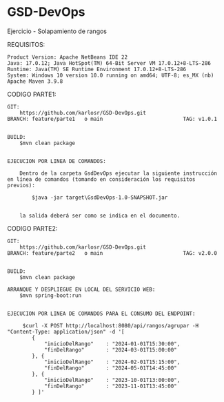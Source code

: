 # GSD-DevOps
Ejercicio - Solapamiento de rangos





REQUISITOS:

    Product Version: Apache NetBeans IDE 22
    Java: 17.0.12; Java HotSpot(TM) 64-Bit Server VM 17.0.12+8-LTS-286
    Runtime: Java(TM) SE Runtime Environment 17.0.12+8-LTS-286
    System: Windows 10 version 10.0 running on amd64; UTF-8; es_MX (nb)
    Apache Maven 3.9.8




CODIGO PARTE1:


    GIT:
        https://github.com/karlosr/GSD-DevOps.git                          BRANCH: feature/parte1   o main                          TAG: v1.0.1


    BUILD:
        $mvn clean package

    
    EJECUCION POR LINEA DE COMANDOS:

        Dentro de la carpeta GsdDevOps ejecutar la siguiente instrucción en línea de comandos (tomando en consideración los requisitos previos):

            $java -jar target\GsdDevOps-1.0-SNAPSHOT.jar


        la salida deberá ser como se indica en el documento.





CODIGO PARTE2:


    GIT:
        https://github.com/karlosr/GSD-DevOps.git                          BRANCH: feature/parte2   o main                          TAG: v2.0.0


    BUILD:        
        $mvn clean package

    ARRANQUE Y DESPLIEGUE EN LOCAL DEL SERVICIO WEB:
        $mvn spring-boot:run

    
    EJECUCION POR LINEA DE COMANDOS PARA EL CONSUMO DEL ENDPOINT:
    
         $curl -X POST http://localhost:8080/api/rangos/agrupar -H "Content-Type: application/json" -d '[
            {
                "inicioDelRango"    : "2024-01-01T15:30:00",
                "finDelRango"       : "2024-03-01T15:00:00"
            }, {
                "inicioDelRango"    : "2024-02-01T15:15:00",
                "finDelRango"       : "2024-05-01T14:45:00"
            }, {
                "inicioDelRango"    : "2023-10-01T13:00:00",
                "finDelRango"       : "2023-11-01T13:45:00"
            } ]'



